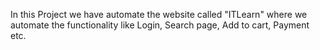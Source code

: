 In this Project we have automate the website called "ITLearn" where we automate the functionality like Login, Search page, Add to cart, Payment etc. 
